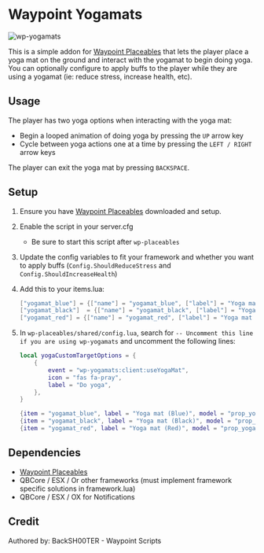 # Waypoint Yogamats

![wp-yogamats](https://github.com/WaypointRP/wp-yogamats/assets/18689469/95c0cfa1-4f82-4982-8e96-2a2df68fa7e8)

This is a simple addon for [Waypoint Placeables](https://github.com/WaypointRP/wp-placeables) that lets the player place a yoga mat on the ground and interact with the yogamat to begin doing yoga.
You can optionally configure to apply buffs to the player while they are using a yogamat (ie: reduce stress, increase health, etc).

## Usage
The player has two yoga options when interacting with the yoga mat:
- Begin a looped animation of doing yoga by pressing the `UP` arrow key
- Cycle between yoga actions one at a time by pressing the `LEFT / RIGHT` arrow keys

The player can exit the yoga mat by pressing `BACKSPACE`.

## Setup

1. Ensure you have [Waypoint Placeables](https://github.com/WaypointRP/wp-placeables) downloaded and setup.

2. Enable the script in your server.cfg
   - Be sure to start this script after `wp-placeables`

3. Update the config variables to fit your framework and whether you want to apply buffs (`Config.ShouldReduceStress` and `Config.ShouldIncreaseHealth`)

4. Add this to your items.lua:
    ```lua
    ["yogamat_blue"] = {["name"] = "yogamat_blue", ["label"] = "Yoga mat (Blue)", ["weight"] = 500, ["type"] = "item", ["image"] = "yogamat_blue.png", ["unique"] = false, ["useable"] = true, ["shouldClose"] = true,["combinable"] = nil,   ["description"] = "Yoga is a great way to reduce stress"},
    ["yogamat_black"]  = {["name"] = "yogamat_black", ["label"] = "Yoga mat (Black)", ["weight"] = 500, ["type"] = "item", ["image"] = "yogamat_black.png", ["unique"] = false, ["useable"] = true, ["shouldClose"] = true,["combinable"] = nil,   ["description"] = "Yoga is a great way to reduce stress"},
    ["yogamat_red"] = {["name"] = "yogamat_red", ["label"] = "Yoga mat (Red)", ["weight"] = 500, ["type"] = "item", ["image"] = "yogamat_red.png", ["unique"] = false, ["useable"] = true, ["shouldClose"] = true,["combinable"] = nil,   ["description"] = "Yoga is a great way to reduce stress"},
    ```

5. In `wp-placeables/shared/config.lua`, search for `-- Uncomment this line if you are using wp-yogamats` and uncomment the following lines:
    ```lua
    local yogaCustomTargetOptions = {
        {
            event = "wp-yogamats:client:useYogaMat",
            icon = "fas fa-pray",
            label = "Do yoga",
        },
    }
    
    {item = "yogamat_blue", label = "Yoga mat (Blue)", model = "prop_yoga_mat_01", isFrozen = true, customTargetOptions = yogaCustomTargetOptions},
    {item = "yogamat_black", label = "Yoga mat (Black)", model = "prop_yoga_mat_02", isFrozen = true, customTargetOptions = yogaCustomTargetOptions},
    {item = "yogamat_red", label = "Yoga mat (Red)", model = "prop_yoga_mat_03", isFrozen = true, customTargetOptions = yogaCustomTargetOptions},
    ```

## Dependencies
- [Waypoint Placeables](https://github.com/WaypointRP/wp-placeables)
- QBCore / ESX / Or other frameworks (must implement framework specific solutions in framework.lua)
- QBCore / ESX / OX for Notifications

## Credit
Authored by: BackSH00TER - Waypoint Scripts
